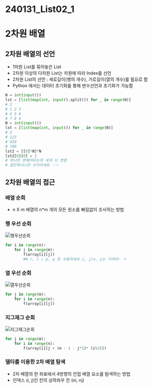 # 240131_List02_1

# 2차원 배열

## 2차원 배열의 선언

- 1차원 List를 묶어놓은 List
- 2차원 이상의 다차원 List는 차원에 따라 Index를 선언
- 2차원 List의 선언 : 세로길이(행의 개수), 가로길이(열의 개수)를 필요로 함
- Python 에서는 데이터 초기화를 통해 변수선언과 초기화가 가능함

```python
N = int(input())
lst = [list(map(int, input().split()) for _ in range(N)]
# 3
# 1 2 3
# 4 5 6 
# 7 8 9 
N = int(input())
lst = [list(map(int, input()) for _ in range(N)]
# 3
# 123
# 456
# 789
lst2 = [[0]*N]*N
lst2[0][0] = 1
# 하나만 변해야되는데 세개 다 변함
# 얕은복사니깐 쓰지마세요 ㅡㅡ
```

## 2차원 배열의 접근
### 배열 순회
- n X m 배열의 n*m 개의 모든 원소를 빠짐없이 조사하는 방법
### 행 우선 순회
![행우선순회](https://github.com/daegi0923/daegi0923/assets/156268579/29eb5f2b-f0c4-4863-a8ad-c556a98aa4f3)

```python
for i in range(n):
    for j in range(m):
        f(array[i][j])
        ## r, c / p, q 등 사용하세요 i, j/x, y는 아껴라~ ㅋ
```
### 열 우선 순회
![열우선순회](https://github.com/daegi0923/daegi0923/assets/156268579/8826d903-ced2-40cd-9d76-9b106fcfb877)

```python
for j in range(m):
    for i in range(n):
        f(array[i][j])
```

### 지그재그 순회
![지그재그순회](https://github.com/daegi0923/daegi0923/assets/156268579/92b893c9-b381-43cd-83e6-654fdc950337)
```python
for j in range(m):
    for i in range(n):
        f(array[i][j + (m - 1 - j*2)* (i%2)])
```

### 델타를 이용한 2차 배열 탐색
- 2차 배열의 한 좌표에서 4방향의 인접 배열 요소를 탐색하는 방법
- 인덱스 (i, j)인 칸의 상하좌우 칸 (ni, nj)